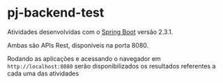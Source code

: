 # pj-backend-test

Atividades desenvolvidas com o [Spring Boot](https://spring.io/) versão 2.3.1.

Ambas são APIs Rest, disponíveis na porta 8080.

Rodando as aplicações e acessando o navegador em `http://localhost:8080` serão disponibilizados os resultados referentes a cada uma das atividades
